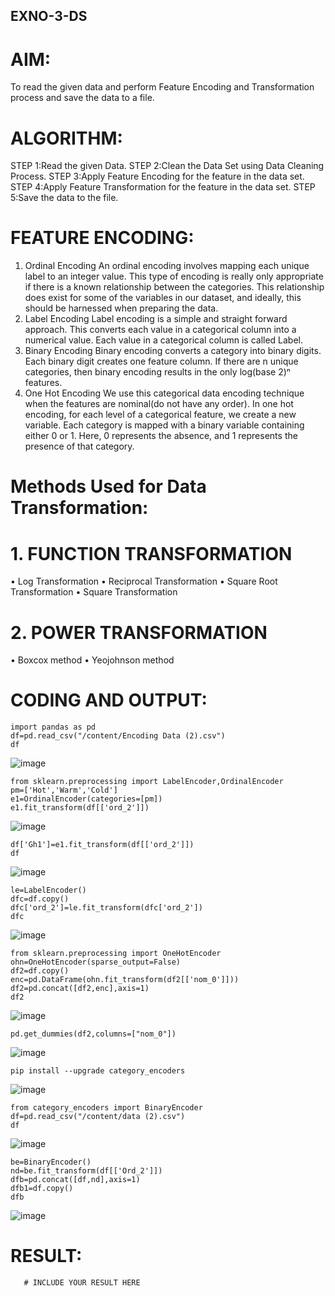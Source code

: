 ## EXNO-3-DS

# AIM:
To read the given data and perform Feature Encoding and Transformation process and save the data to a file.

# ALGORITHM:
STEP 1:Read the given Data.
STEP 2:Clean the Data Set using Data Cleaning Process.
STEP 3:Apply Feature Encoding for the feature in the data set.
STEP 4:Apply Feature Transformation for the feature in the data set.
STEP 5:Save the data to the file.

# FEATURE ENCODING:
1. Ordinal Encoding
An ordinal encoding involves mapping each unique label to an integer value. This type of encoding is really only appropriate if there is a known relationship between the categories. This relationship does exist for some of the variables in our dataset, and ideally, this should be harnessed when preparing the data.
2. Label Encoding
Label encoding is a simple and straight forward approach. This converts each value in a categorical column into a numerical value. Each value in a categorical column is called Label.
3. Binary Encoding
Binary encoding converts a category into binary digits. Each binary digit creates one feature column. If there are n unique categories, then binary encoding results in the only log(base 2)ⁿ features.
4. One Hot Encoding
We use this categorical data encoding technique when the features are nominal(do not have any order). In one hot encoding, for each level of a categorical feature, we create a new variable. Each category is mapped with a binary variable containing either 0 or 1. Here, 0 represents the absence, and 1 represents the presence of that category.

# Methods Used for Data Transformation:
  # 1. FUNCTION TRANSFORMATION
• Log Transformation
• Reciprocal Transformation
• Square Root Transformation
• Square Transformation
  # 2. POWER TRANSFORMATION
• Boxcox method
• Yeojohnson method

# CODING AND OUTPUT:
```
import pandas as pd
df=pd.read_csv("/content/Encoding Data (2).csv")
df
```
![image](https://github.com/user-attachments/assets/a12c26da-ee74-4b3d-ad43-e7906c0e2a1f)
```
from sklearn.preprocessing import LabelEncoder,OrdinalEncoder
pm=['Hot','Warm','Cold']
e1=OrdinalEncoder(categories=[pm])
e1.fit_transform(df[['ord_2']])
```
![image](https://github.com/user-attachments/assets/b1faca61-cd70-4fc5-b234-00dd481b0763)
```
df['Gh1']=e1.fit_transform(df[['ord_2']])
df
```
![image](https://github.com/user-attachments/assets/fa270eac-f960-4668-a32e-8a4d065eb485)
```
le=LabelEncoder()
dfc=df.copy()
dfc['ord_2']=le.fit_transform(dfc['ord_2'])
dfc
```
![image](https://github.com/user-attachments/assets/c614b73a-aaa5-477f-8e72-1afdb6a959a9)
```
from sklearn.preprocessing import OneHotEncoder
ohn=OneHotEncoder(sparse_output=False)
df2=df.copy()
enc=pd.DataFrame(ohn.fit_transform(df2[['nom_0']]))
df2=pd.concat([df2,enc],axis=1)
df2
```
![image](https://github.com/user-attachments/assets/5eb0ceb7-3de6-414a-a386-bd069cc29bf7)
```
pd.get_dummies(df2,columns=["nom_0"])
```
![image](https://github.com/user-attachments/assets/0763f5e6-0a10-4031-b60d-928bb7d33e4d)
```
pip install --upgrade category_encoders
```

![image](https://github.com/user-attachments/assets/159553ad-ac33-4b6e-b1ce-de6e84a516a3)
```
from category_encoders import BinaryEncoder
df=pd.read_csv("/content/data (2).csv")
df
```

![image](https://github.com/user-attachments/assets/00636f03-57ad-4427-93a0-c7b9be71ac7d)
```
be=BinaryEncoder()
nd=be.fit_transform(df[['Ord_2']])
dfb=pd.concat([df,nd],axis=1)
dfb1=df.copy()
dfb
```

![image](https://github.com/user-attachments/assets/21ae6c26-563d-4f75-8fbc-e590ed8eba6d)

# RESULT:
       # INCLUDE YOUR RESULT HERE

       
